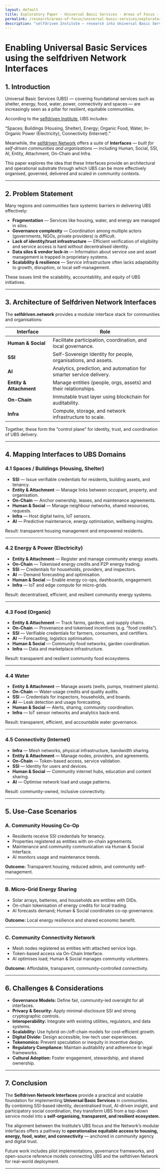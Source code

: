 ```yaml
---
layout: default
title: Exploratory Paper - Universal Basic Services - Areas of Focus - Research - selfdriven Institute
permalink: /research/areas-of-focus/universal-basic-services/exploratory-paper/
description: "selfdriven Institute — research into Universal Basic Services."
---
```


# Enabling Universal Basic Services using the selfdriven Network Interfaces

## 1. Introduction

Universal Basic Services (UBS) — covering foundational services such as shelter, energy, food, water, power, connectivity and spaces — are increasingly seen as a pillar for resilient, equitable communities.  

According to the [selfdriven Institute](https://www.selfdriven.institute/research/areas-of-focus/universal-basic-services/), UBS includes:

“Spaces; Buildings (Housing, Shelter), Energy; Organic Food, Water, In-Organic Power (Electricity), Connectivity (Internet).”

Meanwhile, the [selfdriven Network](https://www.selfdriven.network/) offers a suite of **Interfaces** — *built for self-driven communities and organisations* — including Human, Social, SSI, AI, Entity, Attachment, On-Chain and Infra.

This paper explores the idea that these Interfaces provide an architectural and operational substrate through which UBS can be more effectively organised, governed, delivered and scaled in community contexts.

---

## 2. Problem Statement
Many regions and communities face systemic barriers in delivering UBS effectively:

- **Fragmentation** — Services like housing, water, and energy are managed in silos.
- **Governance complexity** — Coordination among multiple actors (governments, NGOs, private providers) is difficult.
- **Lack of identity/trust infrastructure** — Efficient verification of eligibility and service access is hard without decentralised identity.
- **Data silos & vendor lock-in** — Information about service use and asset management is trapped in proprietary systems.
- **Scalability & resilience** — Service infrastructure often lacks adaptability to growth, disruption, or local self-management.

These issues limit the scalability, accountability, and equity of UBS initiatives.

---

## 3. Architecture of Selfdriven Network Interfaces
The **selfdriven.network** provides a modular interface stack for communities and organisations:

| Interface | Role |
|------------|------|
| **Human & Social** | Facilitate participation, coordination, and local governance. |
| **SSI** | Self-Sovereign Identity for people, organisations, and assets. |
| **AI** | Analytics, prediction, and automation for smarter service delivery. |
| **Entity & Attachment** | Manage entities (people, orgs, assets) and their relationships. |
| **On-Chain** | Immutable trust layer using blockchain for auditability. |
| **Infra** | Compute, storage, and network infrastructure to scale. |

Together, these form the “control plane” for identity, trust, and coordination of UBS delivery.

---

## 4. Mapping Interfaces to UBS Domains

### 4.1 Spaces / Buildings (Housing, Shelter)
- **SSI** — Issue verifiable credentials for residents, building assets, and tenancy.
- **Entity & Attachment** — Manage links between occupant, property, and organisation.
- **On-Chain** — Anchor ownership, leases, and maintenance agreements.
- **Human & Social** — Manage neighbour networks, shared resources, requests.
- **Infra** — Host digital twins, IoT sensors.
- **AI** — Predictive maintenance, energy optimisation, wellbeing insights.

Result: transparent housing management and empowered residents.

---

### 4.2 Energy & Power (Electricity)
- **Entity & Attachment** — Register and manage community energy assets.
- **On-Chain** — Tokenised energy credits and P2P energy trading.
- **SSI** — Credentials for households, providers, and inspectors.
- **AI** — Demand forecasting and optimisation.
- **Human & Social** — Enable energy co-ops, dashboards, engagement.
- **Infra** — IoT and edge compute for micro-grids.

Result: decentralised, efficient, and resilient community energy systems.

---

### 4.3 Food (Organic)
- **Entity & Attachment** — Track farms, gardens, and supply chains.
- **On-Chain** — Provenance and tokenised incentives (e.g. “food credits”).
- **SSI** — Verifiable credentials for farmers, consumers, and certifiers.
- **AI** — Forecasting, logistics optimisation.
- **Human & Social** — Community food networks, garden coordination.
- **Infra** — Data and marketplace infrastructure.

Result: transparent and resilient community food ecosystems.

---

### 4.4 Water
- **Entity & Attachment** — Manage assets (wells, pumps, treatment plants).
- **On-Chain** — Water-usage credits and quality audits.
- **SSI** — Credentials for inspectors, households, and boards.
- **AI** — Leak detection and usage forecasting.
- **Human & Social** — Alerts, sharing, community coordination.
- **Infra** — IoT sensor networks and analytics back-end.

Result: transparent, efficient, and accountable water governance.

---

### 4.5 Connectivity (Internet)
- **Infra** — Mesh networks, physical infrastructure, bandwidth sharing.
- **Entity & Attachment** — Manage nodes, providers, and agreements.
- **On-Chain** — Token-based access, service validation.
- **SSI** — Identity for users and devices.
- **Human & Social** — Community internet hubs, education and content sharing.
- **AI** — Optimise network load and usage patterns.

Result: community-owned, inclusive connectivity.

---

## 5. Use-Case Scenarios

### A. Community Housing Co-Op
- Residents receive SSI credentials for tenancy.
- Properties registered as entities with on-chain agreements.
- Maintenance and community communication via Human & Social Interface.
- AI monitors usage and maintenance trends.

**Outcome:** Transparent housing, reduced admin, and community self-management.

---

### B. Micro-Grid Energy Sharing
- Solar arrays, batteries, and households are entities with DIDs.
- On-chain tokenisation of energy credits for local trading.
- AI forecasts demand; Human & Social coordinates co-op governance.

**Outcome:** Local energy resilience and shared economic benefit.

---

### C. Community Connectivity Network
- Mesh nodes registered as entities with attached service logs.
- Token-based access via On-Chain Interface.
- AI optimises load; Human & Social manages community volunteers.

**Outcome:** Affordable, transparent, community-controlled connectivity.

---

## 6. Challenges & Considerations
- **Governance Models:** Define fair, community-led oversight for all interfaces.  
- **Privacy & Security:** Apply minimal-disclosure SSI and strong cryptographic controls.  
- **Interoperability:** Integrate with existing utilities, regulators, and data systems.  
- **Scalability:** Use hybrid on-/off-chain models for cost-efficient growth.  
- **Digital Divide:** Design accessible, low-tech user experiences.  
- **Tokenomics:** Prevent speculation or inequity in incentive design.  
- **Regulatory Compliance:** Maintain auditability and adherence to legal frameworks.  
- **Cultural Adoption:** Foster engagement, stewardship, and shared ownership.

---

## 7. Conclusion
The **Selfdriven Network Interfaces** provide a practical and scalable foundation for implementing **Universal Basic Services** in communities.  
By combining SSI-based identity, decentralised trust, AI-driven insight, and participatory social coordination, they transform UBS from a top-down service model into a **self-organising, transparent, and resilient ecosystem**.

The alignment between the Institute’s UBS focus and the Network’s modular interfaces offers a pathway to **operationalise equitable access to housing, energy, food, water, and connectivity** — anchored in community agency and digital trust.

Future work includes pilot implementations, governance frameworks, and open-source reference models connecting UBS and the selfdriven Network for real-world deployment.

---